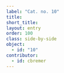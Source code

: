 ```yaml
---
label: "Cat. no. 10"
title:
short_title:
layout: entry
order: 100
class: side-by-side
object:
  - id: "10"
contributor:
  - id: cbremer
---
```

